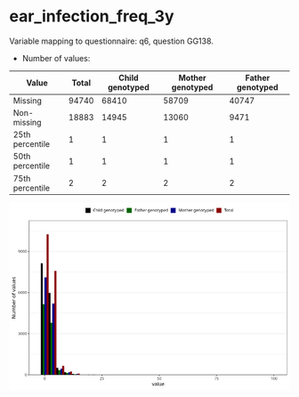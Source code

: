 # ear_infection_freq_3y
Variable mapping to questionnaire: q6, question GG138.
- Number of values:

| Value | Total | Child genotyped | Mother genotyped | Father genotyped |
| ----- | ----- | --------------- | ---------------- | ---------------- |
| Missing | 94740 | 68410 | 58709 | 40747 |
| Non-missing | 18883 | 14945 | 13060 | 9471 |
| 25th percentile | 1 | 1 | 1 | 1 |
| 50th percentile | 1 | 1 | 1 | 1 |
| 75th percentile | 2 | 2 | 2 | 2 |



![](ear_infection_freq_3y_n.png)



